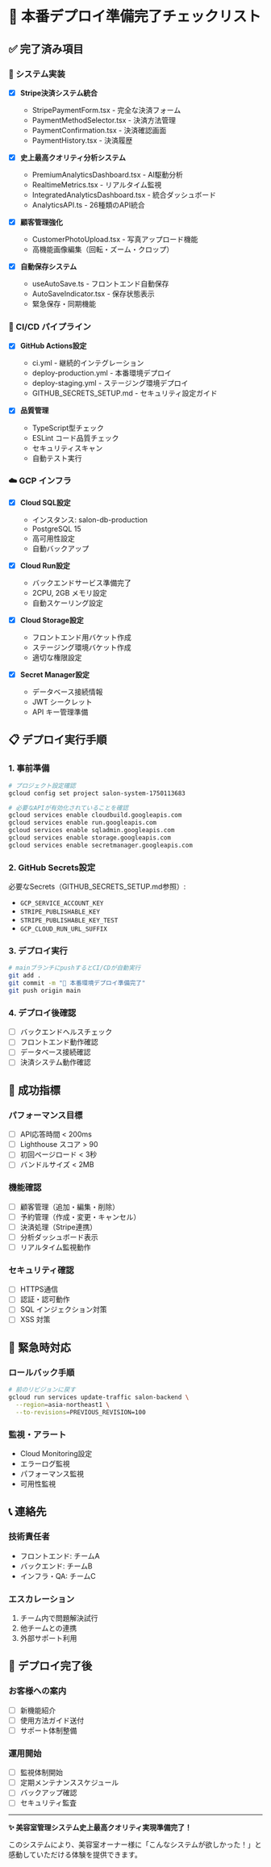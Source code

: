 # 🚀 本番デプロイ準備完了チェックリスト

## ✅ 完了済み項目

### 🔧 システム実装
- [x] **Stripe決済システム統合**
  - StripePaymentForm.tsx - 完全な決済フォーム
  - PaymentMethodSelector.tsx - 決済方法管理
  - PaymentConfirmation.tsx - 決済確認画面
  - PaymentHistory.tsx - 決済履歴
  
- [x] **史上最高クオリティ分析システム**
  - PremiumAnalyticsDashboard.tsx - AI駆動分析
  - RealtimeMetrics.tsx - リアルタイム監視
  - IntegratedAnalyticsDashboard.tsx - 統合ダッシュボード
  - AnalyticsAPI.ts - 26種類のAPI統合

- [x] **顧客管理強化**
  - CustomerPhotoUpload.tsx - 写真アップロード機能
  - 高機能画像編集（回転・ズーム・クロップ）

- [x] **自動保存システム**
  - useAutoSave.ts - フロントエンド自動保存
  - AutoSaveIndicator.tsx - 保存状態表示
  - 緊急保存・同期機能

### 🤖 CI/CD パイプライン
- [x] **GitHub Actions設定**
  - ci.yml - 継続的インテグレーション
  - deploy-production.yml - 本番環境デプロイ
  - deploy-staging.yml - ステージング環境デプロイ
  - GITHUB_SECRETS_SETUP.md - セキュリティ設定ガイド

- [x] **品質管理**
  - TypeScript型チェック
  - ESLint コード品質チェック
  - セキュリティスキャン
  - 自動テスト実行

### ☁️ GCP インフラ
- [x] **Cloud SQL設定**
  - インスタンス: salon-db-production
  - PostgreSQL 15
  - 高可用性設定
  - 自動バックアップ

- [x] **Cloud Run設定**
  - バックエンドサービス準備完了
  - 2CPU, 2GB メモリ設定
  - 自動スケーリング設定

- [x] **Cloud Storage設定**
  - フロントエンド用バケット作成
  - ステージング環境バケット作成
  - 適切な権限設定

- [x] **Secret Manager設定**
  - データベース接続情報
  - JWT シークレット
  - API キー管理準備

## 📋 デプロイ実行手順

### 1. 事前準備
```bash
# プロジェクト設定確認
gcloud config set project salon-system-1750113683

# 必要なAPIが有効化されていることを確認
gcloud services enable cloudbuild.googleapis.com
gcloud services enable run.googleapis.com
gcloud services enable sqladmin.googleapis.com
gcloud services enable storage.googleapis.com
gcloud services enable secretmanager.googleapis.com
```

### 2. GitHub Secrets設定
必要なSecrets（GITHUB_SECRETS_SETUP.md参照）:
- `GCP_SERVICE_ACCOUNT_KEY`
- `STRIPE_PUBLISHABLE_KEY`
- `STRIPE_PUBLISHABLE_KEY_TEST`
- `GCP_CLOUD_RUN_URL_SUFFIX`

### 3. デプロイ実行
```bash
# mainブランチにpushするとCI/CDが自動実行
git add .
git commit -m "🚀 本番環境デプロイ準備完了"
git push origin main
```

### 4. デプロイ後確認
- [ ] バックエンドヘルスチェック
- [ ] フロントエンド動作確認
- [ ] データベース接続確認
- [ ] 決済システム動作確認

## 🎯 成功指標

### パフォーマンス目標
- [ ] API応答時間 < 200ms
- [ ] Lighthouse スコア > 90
- [ ] 初回ページロード < 3秒
- [ ] バンドルサイズ < 2MB

### 機能確認
- [ ] 顧客管理（追加・編集・削除）
- [ ] 予約管理（作成・変更・キャンセル）
- [ ] 決済処理（Stripe連携）
- [ ] 分析ダッシュボード表示
- [ ] リアルタイム監視動作

### セキュリティ確認
- [ ] HTTPS通信
- [ ] 認証・認可動作
- [ ] SQL インジェクション対策
- [ ] XSS 対策

## 🚨 緊急時対応

### ロールバック手順
```bash
# 前のリビジョンに戻す
gcloud run services update-traffic salon-backend \
  --region=asia-northeast1 \
  --to-revisions=PREVIOUS_REVISION=100
```

### 監視・アラート
- Cloud Monitoring設定
- エラーログ監視
- パフォーマンス監視
- 可用性監視

## 📞 連絡先

### 技術責任者
- フロントエンド: チームA
- バックエンド: チームB  
- インフラ・QA: チームC

### エスカレーション
1. チーム内で問題解決試行
2. 他チームとの連携
3. 外部サポート利用

## 🎉 デプロイ完了後

### お客様への案内
- [ ] 新機能紹介
- [ ] 使用方法ガイド送付
- [ ] サポート体制整備

### 運用開始
- [ ] 監視体制開始
- [ ] 定期メンテナンススケジュール
- [ ] バックアップ確認
- [ ] セキュリティ監査

---

**✨ 美容室管理システム史上最高クオリティ実現準備完了！**

このシステムにより、美容室オーナー様に「こんなシステムが欲しかった！」と感動していただける体験を提供できます。